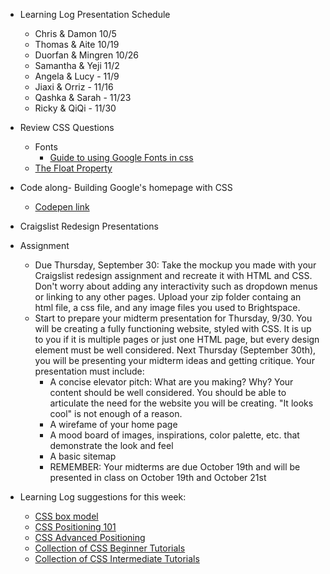 * Learning Log Presentation Schedule
    * Chris & Damon 10/5
    * Thomas & Aite 10/19
    * Duorfan & Mingren 10/26
    * Samantha & Yeji 11/2
    * Angela & Lucy - 11/9
    * Jiaxi & Orriz - 11/16
    * Qashka &  Sarah - 11/23
    * Ricky & QiQi - 11/30

* Review CSS Questions
    * Fonts
        * [Guide to using Google Fonts in css](https://developers.google.com/fonts/docs/getting_started)
    * [The Float Property](https://www.w3schools.com/css/css_float.asp)

* Code along- Building Google's homepage with CSS
   * [Codepen link](https://codepen.io/callihiggins/pen/bGpOrZe)

* Craigslist Redesign Presentations

* Assignment
    * Due Thursday, September 30: Take the mockup you made with your Craigslist redesign assignment and recreate it with HTML and CSS. Don't worry about adding any interactivity such as dropdown menus or linking to any other pages. Upload your zip folder containg an html file, a css file, and any image files you used to Brightspace.
    * Start to prepare your midterm presentation for Thursday, 9/30. You will be creating a fully functioning website, styled with CSS. It is up to you if it is multiple pages or just one HTML page, but every design element must be well considered. Next Thursday (September 30th), you will be presenting your midterm ideas and getting critique. Your presentation must include:
        * A concise elevator pitch: What are you making? Why? Your content should be well considered. You should be able to articulate the need for the website you will be creating. "It looks cool" is not enough of a reason.
        * A wirefame of your home page
        * A mood board of images, inspirations, color palette, etc. that demonstrate the look and feel
        * A basic sitemap
        * REMEMBER: Your midterms are due October 19th and will be presented in class on October 19th and October 21st

* Learning Log suggestions for this week:
    * [CSS box model](https://css-tricks.com/the-css-box-model/)
    * [CSS Positioning 101](http://alistapart.com/article/css-positioning-101)
    * [CSS Advanced Positioning](https://internetingishard.com/html-and-css/advanced-positioning/)
    * [Collection of CSS Beginner Tutorials](https://css-tricks.com/guides/beginner/)
    * [Collection of CSS Intermediate Tutorials](https://www.htmldog.com/guides/css/intermediate/)
